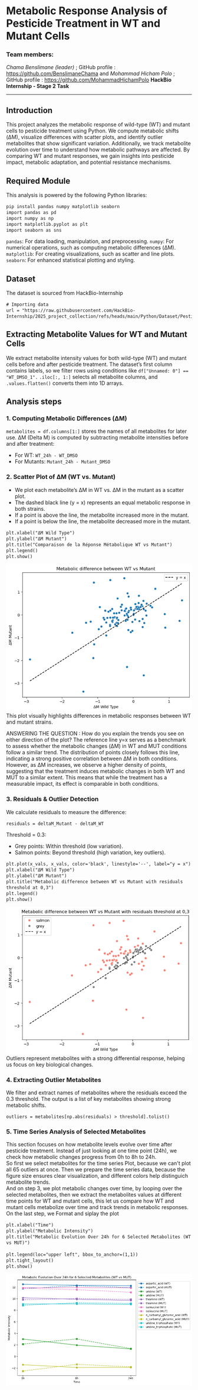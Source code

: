 # **Metabolic Response Analysis of Pesticide Treatment in WT and Mutant Cells** 

### Team members:
*Chama Benslimane (leader)* ; GitHub profile : https://github.com/BenslimaneChama
and
*Mohammad Hicham Polo* ; GitHub profile : https://github.com/MohammadHichamPolo
**HackBio Internship - Stage 2 Task**

---
## **Introduction**
This project analyzes the metabolic response of wild-type (WT) and mutant cells to pesticide treatment using Python. We compute metabolic shifts (ΔM), visualize differences with scatter plots, and identify outlier metabolites that show significant variation. Additionally, we track metabolite evolution over time to understand how metabolic pathways are affected. By comparing WT and mutant responses, we gain insights into pesticide impact, metabolic adaptation, and potential resistance mechanisms.

## **Required Module**
This analysis is powered by the following Python libraries:
```
pip install pandas numpy matplotlib seaborn
import pandas as pd
import numpy as np
import matplotlib.pyplot as plt
import seaborn as sns
```
`pandas`: For data loading, manipulation, and preprocessing.
`numpy`: For numerical operations, such as computing metabolic differences (ΔM).
`matplotlib`: For creating visualizations, such as scatter and line plots.
`seaborn`: For enhanced statistical plotting and styling.

## **Dataset**
The dataset is sourced from HackBio-Internship 
```
# Importing data
url = "https://raw.githubusercontent.com/HackBio-Internship/2025_project_collection/refs/heads/main/Python/Dataset/Pesticide_treatment_data.txt"
```
## **Extracting Metabolite Values for WT and Mutant Cells**
We extract metabolite intensity values for both wild-type (WT) and mutant cells before and after pesticide treatment.
The dataset’s first column contains labels, so we filter rows using conditions like `df["Unnamed: 0"] == "WT_DMSO_1".`
`.iloc[:, 1:]` selects all metabolite columns, and `.values.flatten()` converts them into 1D arrays.

## **Analysis steps**

### **1. Computing Metabolic Differences (ΔM)**
`metabolites = df.columns[1:]` stores the names of all metabolites for later use.
ΔM (Delta M) is computed by subtracting metabolite intensities before and after treatment:
  - For WT: `WT_24h - WT_DMSO`
  - For Mutants: `Mutant_24h - Mutant_DMSO`

### **2. Scatter Plot of ΔM (WT vs. Mutant)**
- We plot each metabolite’s ΔM in WT vs. ΔM in the mutant as a scatter plot.
- The dashed black line (y = x) represents an equal metabolic response in both strains.
- If a point is above the line, the metabolite increased more in the mutant.
- If a point is below the line, the metabolite decreased more in the mutant.
```
plt.xlabel("ΔM Wild Type")
plt.ylabel("ΔM Mutant")
plt.title("Comparaison de la Réponse Métabolique WT vs Mutant")
plt.legend()
plt.show()
```
![Comparaison de la Réponse Métabolique WT vs Mutant](figures/scatter_plot.png)
This plot visually highlights differences in metabolic responses between WT and mutant strains.

ANSWERING THE QUESTION : How do you explain the trends you see on either direction of the plot? 
The reference line y=x serves as a benchmark to assess whether the metabolic changes (ΔM) in WT and MUT conditions follow a similar trend. 
The distribution of points closely follows this line, indicating a strong positive correlation between ΔM in both conditions. 
However, as ΔM increases, we observe a higher density of points, suggesting that the treatment induces metabolic changes in both WT and MUT to a similar extent. 
This means that while the treatment has a measurable impact, its effect is comparable in both conditions.

### **3. Residuals & Outlier Detection**
We calculate residuals to measure the difference:
```
residuals = deltaM_Mutant - deltaM_WT
```
Threshold = 0.3:
- Grey points: Within threshold (low variation).
- Salmon points: Beyond threshold (high variation, key outliers).
```
plt.plot(x_vals, x_vals, color='black', linestyle='--', label="y = x")
plt.xlabel("ΔM Wild Type")
plt.ylabel("ΔM Mutant")
plt.title("Metabolic difference between WT vs Mutant with residuals threshold at 0,3")
plt.legend()
plt.show()
```
![Metabolic difference between WT vs Mutant with residuals threshold at 0,3](figures/residuals_plot.png)
Outliers represent metabolites with a strong differential response, helping us focus on key biological changes.

### **4. Extracting Outlier Metabolites**
We filter and extract names of metabolites where the residuals exceed the 0.3 threshold.
The output is a list of key metabolites showing strong metabolic shifts.
```
outliers = metabolites[np.abs(residuals) > threshold].tolist()
```
### **5. Time Series Analysis of Selected Metabolites**
This section focuses on how metabolite levels evolve over time after pesticide treatment. Instead of just looking at one time point (24h), we check how metabolic changes progress from 0h to 8h to 24h.<br/>
So first we select metabolites for the time series Plot, because we can't plot all 65 outliers at once. Then we prepare the time series data, because the figure size ensures clear visualization, and different colors help distinguich metabolite trends.<br/>
And on step 3, we plot metabolic changes over time, by looping over the selected metabolites, then we extract the metabolites values at different time points for WT and mutant cells, this let us compare how WT and mutant cells metabolize over time and track trends in metabolic responses.<br/>
On the last step, we Format and siplay the plot 
```
plt.xlabel("Time")
plt.ylabel("Metabolic Intensity")
plt.title("Metabolic Evolution Over 24h for 6 Selected Metabolites (WT vs MUT)")

plt.legend(loc="upper left", bbox_to_anchor=(1,1))
plt.tight_layout()  
plt.show()
```
![Metabolic Evolution Over 24h for 6 Selected Metabolites (WT vs MUT)](figures/metabolic_evolution.png)
